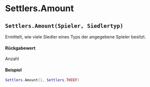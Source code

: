 # Settlers.Amount

## `Settlers.Amount(Spieler, Siedlertyp)`

Ermittelt, wie viele Siedler eines Typs der angegebene Spieler besitzt.

#### Rückgabewert

Anzahl

#### Beispiel

```lua
Settlers.Amount(1, Settlers.THIEF)
```
